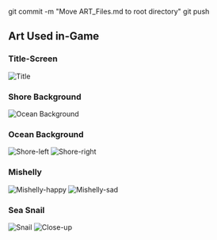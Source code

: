 git commit -m "Move ART_Files.md to root directory"
git push
## Art Used in-Game
### Title-Screen
![Title](https://www.dropbox.com/scl/fi/c83o58f5115rj3mlez4i8/Title-screen.jpg?rlkey=ggf2ayd7ma1j9ro75c2uns1j0&st=67prrcq9&raw=1)

### Shore Background
![Ocean Background](https://www.dropbox.com/scl/fi/k5my5zn20q3yzu12b39x9/IMG_1115.JPG?rlkey=877dcxu20rw1zyce6niqps3rf&st=bmv2n59r&raw=1)

### Ocean Background
![Shore-left](https://www.dropbox.com/scl/fi/6u9x9vxma21zhkv1ecw3x/Left-shore.JPG?rlkey=d9gij537kudthmkmbzqi0llnl&st=9auuap1p&raw=1)
![Shore-right](https://www.dropbox.com/scl/fi/tdw4mr7nohzj1k20cpga9/Right-shore.jpg?rlkey=fv7oy9jl48nvwzmzh20f1wmtt&st=prxx8v5t&raw=1)

### Mishelly
![Mishelly-happy](https://www.dropbox.com/scl/fi/icc576jqdl379mofh1yu0/IMG_1118.JPG?rlkey=css31nqtrbasa51vivto5ke56&st=ik7tg49p&raw=1)
![Mishelly-sad](https://www.dropbox.com/scl/fi/mlg4w4vkzqzn3lx61vfab/IMG_1119.JPG?rlkey=ri7ju77wtkseei81n4ym9b8sa&st=7jow826j&raw=1)

### Sea Snail
![Snail](https://www.dropbox.com/scl/fi/fqtget5cr2pfnytk3n6e6/Beach-with-snail.jpg?rlkey=r1zps2iyj0fbz7s4o38fbxpb4&st=kfvzellr&raw=1)
![Close-up](https://www.dropbox.com/scl/fi/s1p37q84qd9hpmfyudzlo/Snail-to-shore.jpg?rlkey=z9hdcjzcn50570orf0ck4wp1i&st=685z9m4o&raw=1)
